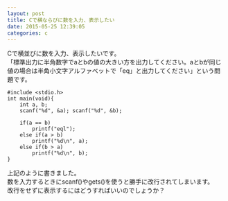 ```yaml
---
layout: post
title: Cで横ならびに数を入力、表示したい
date: 2015-05-25 12:39:05
categories: c
---
```

<!-- {% raw %} -->
<p>Cで横並びに数を入力、表示したいです。<br>
「標準出力に半角数字でaとbの値の大きい方を出力してください。aとbが同じ値の場合は半角小文字アルファベットで「eq」と出力してください」という問題です。</p>

<pre><code>#include &lt;stdio.h&gt;
int main(void){
    int a, b;
    scanf("%d", &amp;a); scanf("%d", &amp;b);

    if(a == b)
        printf("eql");
    else if(a &gt; b)
        printf("%d\n", a);
    else if(b &gt; a)
        printf("%d\n", b);
}
</code></pre>

<p>上記のように書きました。<br>
数を入力するときにscanf()やgets()を使うと勝手に改行されてしまいます。<br>
改行をせずに表示するにはどうすればいいのでしょうか？</p>
<!-- {% endraw %} -->
